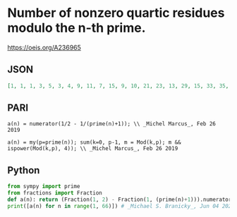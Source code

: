 # Number of nonzero quartic residues modulo the n\-th prime\.
https://oeis.org/A236965
## JSON
```JSON
[1, 1, 1, 3, 5, 3, 4, 9, 11, 7, 15, 9, 10, 21, 23, 13, 29, 15, 33, 35, 18, 39, 41, 22, 24, 25, 51, 53, 27, 28, 63, 65, 34, 69, 37, 75, 39, 81, 83, 43, 89, 45, 95, 48, 49, 99, 105, 111, 113, 57, 58, 119, 60, 125, 64, 131, 67, 135, 69, 70, 141, 73, 153, 155, 78]
```
## PARI
```PARI
a(n) = numerator(1/2 - 1/(prime(n)+1)); \\ _Michel Marcus_, Feb 26 2019
```
```PARI
a(n) = my(p=prime(n)); sum(k=0, p-1, m = Mod(k,p); m && ispower(Mod(k,p), 4)); \\ _Michel Marcus_, Feb 26 2019
```
## Python
```Python
from sympy import prime
from fractions import Fraction
def a(n): return (Fraction(1, 2) - Fraction(1, (prime(n)+1))).numerator
print([a(n) for n in range(1, 66)]) # _Michael S. Branicky_, Jun 04 2021
```
